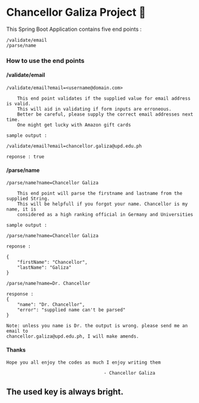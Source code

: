 # Chancellor Galiza Project 🚀

This Spring Boot Application contains five end points :

    /validate/email
    /parse/name

### How to use the end points

#### /validate/email

    /validate/email?email=<username@domain.com>
        
        This end point validates if the supplied value for email address is valid.
        This will aid in validating if form inputs are erroneous.
        Better be careful, please supply the correct email addresses next time.
        One might get lucky with Amazon gift cards
        
    sample output : 
    
    /validate/email?email=chancellor.galiza@upd.edu.ph

    reponse : true

#### /parse/name
    
    /parse/name?name=Chancellor Galiza
        
        This end point will parse the firstname and lastname from the supplied String.
        This will be helpfull if you forgot your name. Chancellor is my name, it is
        considered as a high ranking official in Germany and Universities
        
    sample output : 
    
    /parse/name?name=Chancellor Galiza

    reponse : 
    
    {
        "firstName": "Chancellor",
        "lastName": "Galiza"
    }
    
    /parse/name?name=Dr. Chancellor
    
    response :
    {
        "name": "Dr. Chancellor",
        "error": "supplied name can't be parsed"
    }
    
    Note: unless you name is Dr. the output is wrong. please send me an email to
    chancellor.galiza@upd.edu.ph, I will make amends.
    


    
#### Thanks

    Hope you all enjoy the codes as much I enjoy writing them
    
                                        - Chancellor Galiza
    
## The used key  is always bright.
